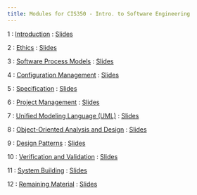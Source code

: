 ```yaml
---
title: Modules for CIS350 - Intro. to Software Engineering
---
```


1
: [Introduction](../assets/slides/CIS350-1-Introduction.pdf)
  : [Slides](../assets/slides/CIS350-1-Introduction.pdf)

2
: [Ethics](#)
  : [Slides](#)

3
: [Software Process Models](#)
  : [Slides](#)

4
: [Configuration Management](#)
  : [Slides](#)

5
: [Specification](#)
  : [Slides](#)

6
: [Project Management](#)
  : [Slides](#)

7
: [Unified Modeling Language (UML)](#)
  : [Slides](#)

8
: [Object-Oriented Analysis and Design](#)
  : [Slides](#)

9
: [Design Patterns](#)
  : [Slides](#)

10
: [Verification and Validation](#)
  : [Slides](#)

11
: [System Building](#)
  : [Slides](#)

12
: [Remaining Material](#)
  : [Slides](#)